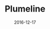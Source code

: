 ---
layout: post
title: "Plumeline"
date: 2016-12-17
categories: [Rencontre aléatoire]
image: http://www.pokepedia.fr/images/4/45/Plumeline-p-SL.png
caught: Plumeline
location: Jardin de Mele-Mele
level: 11
version: Lune
---